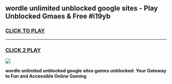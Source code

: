 
## wordle unlimited unblocked google sites - Play Unblocked Gmaes & Free #i19yb
<h3>
<a href="https://news.freeplayer.one?title=wordle_unlimited_unblocked_google_sites&ref=03M">CLICK TO PLAY</a></h3>
<hr>

<h3>
<a href="https://news.freeplayer.one?title=wordle_unlimited_unblocked_google_sites&ref=03M">CLICK 2 PLAY</a>
  
</h3>

<a href="https://news.freeplayer.one?title=wordle_unlimited_unblocked_google_sites&ref=03M"><img src="https://clearcache.store/games.png"></a>


**wordle unlimited unblocked google sites games unblocked: Your Gateway to Fun and Accessible Online Gaming**

